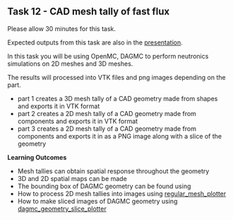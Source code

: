 
## Task 12 - CAD mesh tally of fast flux

Please allow 30 minutes for this task.

Expected outputs from this task are also in the [presentation](https://slides.com/neutronics_workshop/neutronics_workshop#/13).

In this task you will be using OpenMC, DAGMC to perform neutronics simulations
on 2D meshes and 3D meshes.

The results will processed into VTK files and png images depending on the part.

- part 1 creates a 3D mesh tally of a CAD geometry made from shapes and exports it in VTK format
- part 2 creates a 2D mesh tally of a CAD geometry made from components and exports it in VTK format
- part 3 creates a 2D mesh tally of a CAD geometry made from components and exports it in as a PNG image along with a slice of the geometry


**Learning Outcomes**

- Mesh tallies can obtain spatial response throughout the geometry   
- 3D and 2D spatial maps can be made
- The bounding box of DAGMC geometry can be found using
- How to process 2D mesh tallies into images using [regular_mesh_plotter](https://github.com/fusion-energy/regular_mesh_plotter)
- How to make sliced images of DAGMC geometry using [dagmc_geometry_slice_plotter](https://github.com/fusion-energy/dagmc_geometry_slice_plotter)
